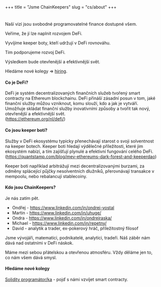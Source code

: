 +++
title = "Jsme ChainKeepers"
slug = "cs/about"
+++

# 

Naší vizí jsou svobodné programovatelné finance dostupné všem.

Veříme, že jí lze naplnit rozvojem DeFi.

Vyvíjíme keeper boty, kteří udržují v DeFi rovnováhu.

Tím podporujeme rozvoj DeFi.

Výsledkem bude otevřenější a efektivnější svět.

Hledáme nové kolegy => [hiring](/cs/hiring).

#### Co je DeFi?

DeFi je systém decentralizovaných finančních služeb tvořený smart contracty na
Ethereum blockchainu.  DeFi přináší zásadní posun v tom, jaké finanční služby
můžou vzniknout, komu slouží, kdo a jak je vytváří.  Umožňuje skládat finanční
služby inovativními způsoby a tvořit tak nový, otevřenější a efektivnější svět.
\
(https://ethereum.org/nl/defi/)

#### Co jsou keeper boti?

Služby v DeFi ekosystému typicky přenechávají starost o svoji solventnost na
keeper botech.  Keeper boti hledají výdělečné příležitosti, které jim ekosystém
nabízí, a tím zajišťují plynulé a efektivní fungování celého DeFi.
\
(https://quantstamp.com/blog/mev-ethereums-dark-forest-and-keeperdao)

Keeper boti například arbitrážují mezi decentralizovanými burzami, za odměny
splácející půjčky nesolventních dlužníků, přerovnávají transakce v mempoolu,
nebo rebalancují stablecoiny.

#### Kdo jsou ChainKeepers?

Je nás zatím pět.  

  - Ondřej - https://www.linkedin.com/in/ondrej-vostal
  - Martin - https://www.linkedin.com/in/uhuge/
  - Ondra - https://www.linkedin.com/in/ondrejraska/
  - Michael - https://www.linkedin.com/in/repetny/
  - David - analytik a trader, ex-pokerový hráč, příležitostný filosof

Jsme vývojáři, matematici, podnikatelé, analytici, tradeři.  Náš záběr nám dává nad ostatními v DeFi náskok.

Máme mezi sebou přátelskou a otevřenou atmosféru.  Vždy děláme jen to, co nám všem dává smysl.

#### Hledáme nové kolegy

[Solidity programátor/ka](/cs/hiring) - pojď s námi vzvíjet smart contracty.
